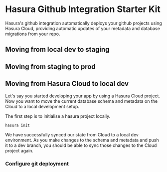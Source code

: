 # Hasura Github Integration Starter Kit

Hasura's github integration automatically deploys your github projects using Hasura Cloud, providing automatic updates of your metadata and database migrations from your repo.

## Moving from local dev to staging

## Moving from staging to prod

## Moving from Hasura Cloud to local dev

Let's say you started developing your app by using a Hasura Cloud project. Now you want to move the current database schema and metadata on the Cloud to a local development setup.

The first step is to initialise a hasura project locally.

```bash
hasura init
```

We have successfully synced our state from Cloud to a local dev environment. As you make changes to the schema and metadata and push it to a dev branch, you should be able to sync those changes to the Cloud project again.

### Configure git deployment


